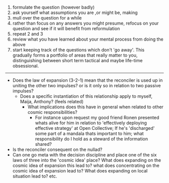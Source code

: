 1) formulate the question (however badly)
2) ask yourself what assumptions you are ,or might be, making
3) mull over the question for a while
4) rather than focus on any answers you might presume, refocus on your question and see if it will benefit from reformulation
5) repeat 2 and 3
6) review what you have learned about your mental process from doing the above
7) start keeping track of the questions which don't 'go away'. This gradually forms a portfolio of areas that really matter to you, distinguishing between short term tactical and maybe life-time obsessional.

---

- Does the law of expansion (3-2-1) mean that the reconciler is used up in uniting the other two impulses? or is it only so in relation to two passive impulses?
	- Does a specific instantiation of this relationship apply to myself, Maija, Anthony? (feels related)
		- What implications does this have in general when related to other cosmic responsibilities? 
			- For instance upon request my good friend Ronen presented whats alive for him in relation to 'effectively deploying effective strategy' at Open Collective; If he's 'discharged' some part of a mandala thats important to him; what responsibility do I hold as a steward of the information shared? 
- Is the reconciler consequent on the nullad?
- Can one go meta with the decision discipline and place one of the six laws of three into the 'cosmic idea' place? What does expanding on the cosmic idea of expansion this lead to? what does concentrating on the cosmic idea of expansion lead to? What does expanding on local situation lead to? etc.